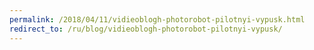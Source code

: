 ```yaml
---
permalink: /2018/04/11/vidieoblogh-photorobot-pilotnyi-vypusk.html
redirect_to: /ru/blog/vidieoblogh-photorobot-pilotnyi-vypusk/
---
```

